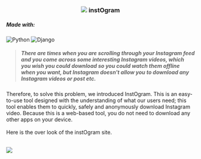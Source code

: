 <h3 align="center">  
  <img src="https://ik.imagekit.io/tfme5aczhhf/instogram/tr:w-50/logonew_WCIx83kQM.png?updatedAt=1629962161668"/> instOgram
</h3>

##### Made with:

![Python](https://img.shields.io/badge/python-3670A0?style=for-the-badge&logo=python&logoColor=ffdd54)
![Django](https://img.shields.io/badge/django-%23092E20.svg?style=for-the-badge&logo=django&logoColor=white)

> ##### There are times when you are scrolling through your Instagram feed and you come across some interesting Instagram videos, which you wish you could download so you could watch them offline when you want, but Instagram doesn't allow you to download any Instagram videos or post etc.
Therefore, to solve this problem, we introduced InstOgram. This is an easy-to-use tool designed with the understanding of what our users need; this tool enables them
to quickly, safely and anonymously download Instagram video. 
Because this is a web-based tool, you do not need to download any other apps on your device.
<br/> <br/>
Here is the over look of the instOgram site.
<br/> <br/>

![](https://ik.imagekit.io/tfme5aczhhf/images-for-github/screencapture-127-0-0-1-8000-Get-Videos-2021-09-02-20_16_08_a1VcVdgd39F.png)

